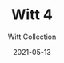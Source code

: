 ---
subtitle: "Witt Collection"
image_secondary: "img/42bf205fa66d0233ddd8e22280c8ac3704d4908d-2400x1200.png"
description: "Witt%20is%20a%20contemporary%2C%20geometric%20take%20on%20the%20traditional%20chandelier.%20Two%20glowing%2C%20pearl-like%20luminaires%20are%20framed%20by%20the%20graphic%20outlines%20of%20five%20hollow%20brass%20cubes%2C%20which%2C%20like%20building%20blocks%2C%20allow%20for%20endless%20compositions%3A%20They%20can%20be%20hung%20in%20a%20linear%20procession%2C%20both%20horizontally%20and%20vertical"
category: "Chandeliers"
designer: "Rbw"
tags: 
  - "Chandeliers"
title: "Witt 4"
href: "https://rbw.com/products/witt-4/pc31-27-120_tm_dex"
image_primary: "img/RGW-4_default.jpg"
manufacturer: "Rich Brilliant Willing"
slug: "/manufacturers/rbw/chandeliers/rbw-witt-4"
date: "2021-05-13"
---